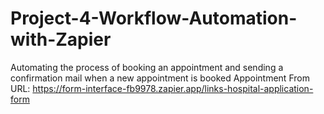 # Project-4-Workflow-Automation-with-Zapier
Automating the process of booking an appointment and sending a confirmation mail when a new appointment is booked 
Appointment From URL: https://form-interface-fb9978.zapier.app/links-hospital-application-form
